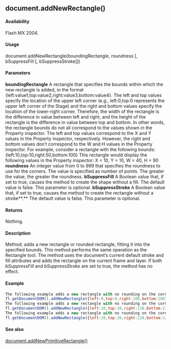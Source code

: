 ## document.addNewRectangle()

#### Availability

Flash MX 2004.

#### Usage

document.addNewRectangle(boundingRectangle, roundness \[, bSuppressFill \[, bSuppressStroke\]\])

#### Parameters

**boundingRectangle** A rectangle that specifies the bounds within which the new rectangle is added, in the format
{left:value1,top:value2,right:value3,bottom:value4}. The left and top values specify the location of the upper left corner (e.g., left:0,top:0 represents the upper left corner of the Stage) and the right and bottom values specify the location of the lower-right corner. Therefore, the width of the rectangle is the difference in value between left and right, and the height of the rectangle is the difference in value between top and bottom.
In other words, the rectangle bounds do not all correspond to the values shown in the Property inspector. The left and top values correspond to the X and Y values in the Property inspector, respectively. However, the right and bottom values don’t correspond to the W and H values in the Property inspector. For example, consider a rectangle with the following bounds:
{left:10,top:10,right:50,bottom:100}
This rectangle would display the following values in the Property inspector:
X = 10, Y = 10, W = 40, H = 90
**roundness** An integer value from 0 to 999 that specifies the roundness to use for the corners. The value is specified as number of points. The greater the value, the greater the roundness.
**bSuppressFill** A Boolean value that, if set to true, causes the method to create the shape without a fill. The default value is false. This parameter is optional.
**bSuppressStroke** A Boolean value that, if set to true, causes the method to create the rectangle without a stroke**.** The default value is false. This parameter is optional.

#### Returns

Nothing.

#### Description

Method; adds a new rectangle or rounded rectangle, fitting it into the specified bounds. This method performs the same operation as the Rectangle tool. The method uses the document’s current default stroke and fill attributes and adds the rectangle on the current frame and layer. If both *bSuppressFill* and *bSuppressStroke* are set to true, the method has no effect.

#### Example

```javascript
The following example adds a new rectangle with no rounding on the corners within the specified coordinates; it is 100 pixels in width and in height:
fl.getDocumentDOM().addNewRectangle({left:0,top:0,right:100,bottom:100},0);
The following example adds a new rectangle with no rounding on the corners and without a fill; it is 100 pixels in width and 200 in height:
fl.getDocumentDOM().addNewRectangle({left:10,top:10,right:110,bottom:210},0, true);
The following example adds a new rectangle with no rounding on the corners and without a stroke; it is 200 pixels in width and 100 in height:
fl.getDocumentDOM().addNewRectangle({left:20,top:20,right:220,bottom:120},0, false, true);

```
#### See also

[document.addNewPrimitiveRectangle()](../Document_object/documen8.md)
